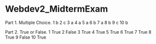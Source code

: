 # Webdev2_MidtermExam
Part 1. Multiple Choice.
1 b
2 c
3 a
4 a
5 a
6 b
7 a
8 b 
9 c
10 b

Part 2. True or False.
1 True
2 False
3 True
4 True
5 True
6 True
7 True
8 True
9 False
10 True

